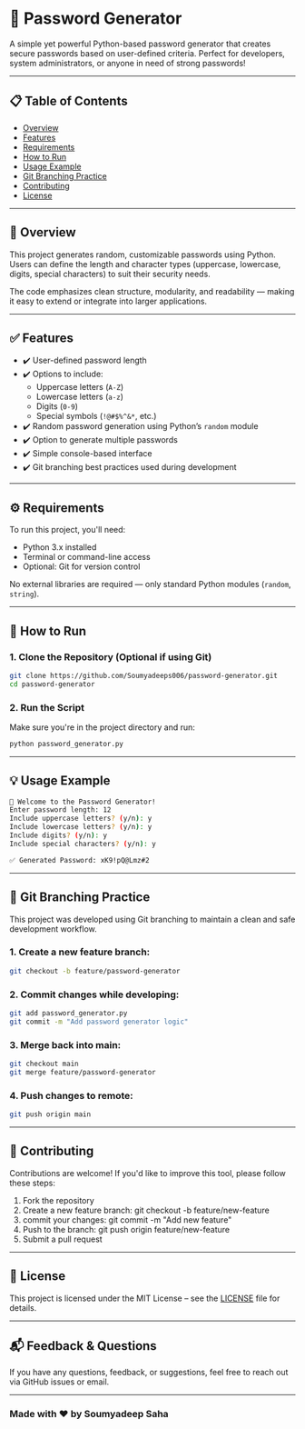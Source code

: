 # 🔐 Password Generator

A simple yet powerful Python-based password generator that creates secure passwords based on user-defined criteria. Perfect for developers, system administrators, or anyone in need of strong passwords!

---

## 📋 Table of Contents

- [Overview](#overview)
- [Features](#features)
- [Requirements](#requirements)
- [How to Run](#how-to-run)
- [Usage Example](#usage-example)
- [Git Branching Practice](#git-branching-practice)
- [Contributing](#contributing)
- [License](#license)

---

## 🧩 Overview

This project generates random, customizable passwords using Python. Users can define the length and character types (uppercase, lowercase, digits, special characters) to suit their security needs.

The code emphasizes clean structure, modularity, and readability — making it easy to extend or integrate into larger applications.

---

## ✅ Features

- ✔️ User-defined password length  
- ✔️ Options to include:
  - Uppercase letters (`A-Z`)
  - Lowercase letters (`a-z`)
  - Digits (`0-9`)
  - Special symbols (`!@#$%^&*`, etc.)
- ✔️ Random password generation using Python’s `random` module  
- ✔️ Option to generate multiple passwords  
- ✔️ Simple console-based interface  
- ✔️ Git branching best practices used during development  

---

## ⚙️ Requirements

To run this project, you'll need:

- Python 3.x installed
- Terminal or command-line access
- Optional: Git for version control

No external libraries are required — only standard Python modules (`random`, `string`).

---

## 🚀 How to Run

### 1. Clone the Repository (Optional if using Git)

```bash
git clone https://github.com/Soumyadeeps006/password-generator.git 
cd password-generator
```

### 2. Run the Script

Make sure you're in the project directory and run:

```bash
python password_generator.py
```

---

## 💡 Usage Example

```bash
🔐 Welcome to the Password Generator!
Enter password length: 12
Include uppercase letters? (y/n): y
Include lowercase letters? (y/n): y
Include digits? (y/n): y
Include special characters? (y/n): y

✅ Generated Password: xK9!pQ@Lmz#2
```

---

## 🌲 Git Branching Practice

This project was developed using Git branching to maintain a clean and safe development workflow.

### 1. Create a new feature branch:

```bash
git checkout -b feature/password-generator
```

### 2. Commit changes while developing:

```bash
git add password_generator.py
git commit -m "Add password generator logic"
```

### 3. Merge back into main:

```bash
git checkout main
git merge feature/password-generator
```

### 4. Push changes to remote:

```bash
git push origin main
```

---

## 🤝 Contributing

Contributions are welcome! If you'd like to improve this tool, please follow these steps:

1. Fork the repository
2. Create a new feature branch: git checkout -b feature/new-feature
3. commit your changes: git commit -m "Add new feature"
4. Push to the branch: git push origin feature/new-feature
5. Submit a pull request

---

## 📄 License

This project is licensed under the MIT License – see the [LICENSE](LICENSE) file for details.

---

## 📬 Feedback & Questions

If you have any questions, feedback, or suggestions, feel free to reach out via GitHub issues or email.

---

### Made with ❤️ by Soumyadeep Saha